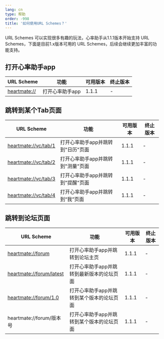 ```yaml
---
lang: cn
type: 帮助
order: -998
title: '如何使用URL Schemes？'
---
```


URL Schemes 可以实现很多有趣的玩法，心率助手从1.1.1版本开始支持 URL Schemes，下面是目前1.x版本可用的 URL Schemes，后续会继续更加丰富的功能支持。



## 打开心率助手app

| URL Scheme                   | 功能            | 可用版本 | 终止版本 |
| ---------------------------- | --------------- | -------- | -------- |
| [heartmate://](heartmate://) | 打开心率助手app | 1.1.1    | -     |



## 跳转到某个Tab页面


| URL Scheme                                   | 功能                              | 可用版本 | 终止版本 |
| -------------------------------------------- | --------------------------------- | -------- | -------- |
| [heartmate://vc/tab/1](heartmate://vc/tab/1) | 打开心率助手app并跳转到"日历"页面 | 1.1.1    | -     |
| [heartmate://vc/tab/2](heartmate://vc/tab/2) | 打开心率助手app并跳转到"测量"页面 | 1.1.1    | -     |
| [heartmate://vc/tab/3](heartmate://vc/tab/3) | 打开心率助手app并跳转到"提醒"页面 | 1.1.1    | -     |
| [heartmate://vc/tab/4](heartmate://vc/tab/4) | 打开心率助手app并跳转到“我”页面   | 1.1.1    | -     |



## 跳转到论坛页面

| URL Scheme                                           | 功能                                      | 可用版本 | 终止版本 |
| ---------------------------------------------------- | ----------------------------------------- | -------- | -------- |
| [heartmate://forum](heartmate://forum)               | 打开心率助手app并跳转到论坛主页           | 1.1.1    | -     |
| [heartmate://forum/latest](heartmate://forum/latest) | 打开心率助手app并跳转到最新版本的论坛页面 | 1.1.1    | -     |
| [heartmate://forum/1.0](heartmate://forum/1.0)       | 打开心率助手app并跳转到某个版本的论坛页面 | 1.1.1    | -     |
| heartmate://forum/版本号                             | 打开心率助手app并跳转到某个版本的论坛页面 | 1.1.1    | -     |
